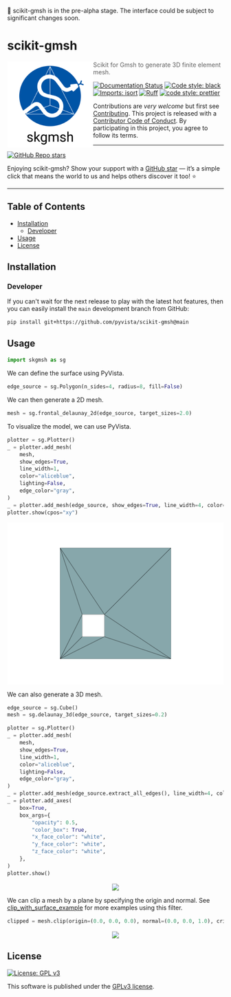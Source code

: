 🚧 scikit-gmsh is in the pre-alpha stage. The interface could be subject to significant changes soon.

# scikit-gmsh

[<img src="https://raw.githubusercontent.com/pyvista/scikit-gmsh/main/docs/_static/logo.svg" align="left" width="200">](https://github.com/pyvista/scikit-gmsh#--------)

> Scikit for Gmsh to generate 3D finite element mesh.

[![Documentation Status](https://readthedocs.org/projects/scikit-gmsh/badge/?version=latest&style=for-the-badge)](https://scikit-gmsh.readthedocs.io/en/latest/?badge=latest)
[![Code style: black](https://img.shields.io/badge/code%20style-black-000000.svg?style=for-the-badge)](https://github.com/psf/black)
[![Imports: isort](https://img.shields.io/badge/%20imports-isort-%231674b1?style=for-the-badge&labelColor=ef8336)](https://pycqa.github.io/isort/)
[![Ruff](https://img.shields.io/endpoint?url=https://raw.githubusercontent.com/astral-sh/ruff/main/assets/badge/v2.json&style=for-the-badge)](https://github.com/astral-sh/ruff)
[![code style: prettier](https://img.shields.io/badge/code_style-prettier-ff69b4.svg?style=for-the-badge)](https://github.com/prettier/prettier)

Contributions are _very welcome_ but first see [Contributing](#contributions).
This project is released with a [Contributor Code of Conduct](CODE_OF_CONDUCT.md).
By participating in this project, you agree to follow its terms.

---

[![GitHub Repo stars](https://img.shields.io/github/stars/pyvista/scikit-gmsh?style=for-the-badge)](https://github.com/pyvista/scikit-gmsh/stargazers)

Enjoying scikit-gmsh? Show your support with a [GitHub star](https://github.com/pyvista/scikit-gmsh) — it’s a simple click that means the world to us and helps others discover it too! ⭐️

---

## Table of Contents

<!-- START doctoc generated TOC please keep comment here to allow auto update -->
<!-- DON'T EDIT THIS SECTION, INSTEAD RE-RUN doctoc TO UPDATE -->

- [Installation](#installation)
  - [Developer](#developer)
- [Usage](#usage)
- [License](#license)

<!-- END doctoc generated TOC please keep comment here to allow auto update -->

## Installation

### Developer

If you can't wait for the next release to play with the latest hot features, then you can easily
install the `main` development branch from GitHub:

```shell
pip install git+https://github.com/pyvista/scikit-gmsh@main
```

## Usage

```python
import skgmsh as sg
```

We can define the surface using PyVista.

```python
edge_source = sg.Polygon(n_sides=4, radius=8, fill=False)
```

We can then generate a 2D mesh.

```python
mesh = sg.frontal_delaunay_2d(edge_source, target_sizes=2.0)
```

To visualize the model, we can use PyVista.

```python
plotter = sg.Plotter()
_ = plotter.add_mesh(
    mesh,
    show_edges=True,
    line_width=1,
    color="aliceblue",
    lighting=False,
    edge_color="gray",
)
_ = plotter.add_mesh(edge_source, show_edges=True, line_width=4, color="gray")
plotter.show(cpos="xy")
```

<p align="center">
<img src="https://raw.githubusercontent.com/pyvista/scikit-gmsh/main/docs/_static/frontal_delaunay_2d_01.png" align="center" width=512 >
</p>

We can also generate a 3D mesh.

```python
edge_source = sg.Cube()
mesh = sg.delaunay_3d(edge_source, target_sizes=0.2)
```

```python
plotter = sg.Plotter()
_ = plotter.add_mesh(
    mesh,
    show_edges=True,
    line_width=1,
    color="aliceblue",
    lighting=False,
    edge_color="gray",
)
_ = plotter.add_mesh(edge_source.extract_all_edges(), line_width=4, color="gray")
_ = plotter.add_axes(
    box=True,
    box_args={
        "opacity": 0.5,
        "color_box": True,
        "x_face_color": "white",
        "y_face_color": "white",
        "z_face_color": "white",
    },
)
plotter.show()
```

<p align="center">
<img src="https://raw.githubusercontent.com/pyvista/scikit-gmsh/main/docs/_static/delaunay_3d_01.png" align="center" width=512 >
</p>

We can clip a mesh by a plane by specifying the origin and normal.
See [clip_with_surface_example](https://docs.pyvista.org/examples/01-filter/clipping-with-surface#clip-with-surface-example) for more examples using this filter.

```python
clipped = mesh.clip(origin=(0.0, 0.0, 0.0), normal=(0.0, 0.0, 1.0), crinkle=True)
```

<p align="center">
<img src="https://raw.githubusercontent.com/pyvista/scikit-gmsh/main/docs/_static/delaunay_3d_02.png" align="center" width=512 >
</p>

## License

[![License: GPL v3](https://img.shields.io/badge/License-GPLv3-blue.svg?style=for-the-badge)](https://www.gnu.org/licenses/gpl-3.0)

This software is published under the [GPLv3 license](https://www.gnu.org/licenses/gpl-3.0.en.html).
